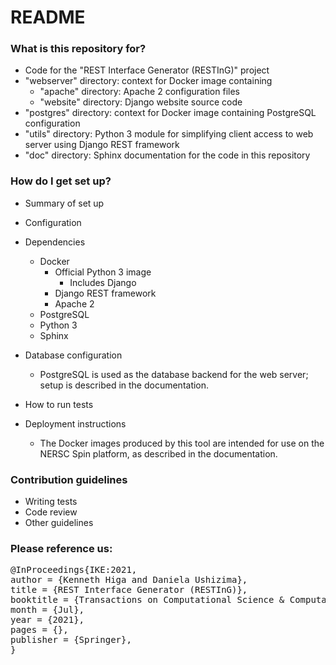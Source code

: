 # README #

### What is this repository for? ###

* Code for the "REST Interface Generator (RESTInG)" project
* "webserver" directory: context for Docker image containing
    * "apache" directory: Apache 2 configuration files
    * "website" directory: Django website source code
* "postgres" directory: context for Docker image containing PostgreSQL configuration    
* "utils" directory: Python 3 module for simplifying client access to web server using Django REST framework
* "doc" directory: Sphinx documentation for the code in this repository

### How do I get set up? ###

* Summary of set up
* Configuration
* Dependencies
    * Docker
        * Official Python 3 image
            * Includes Django
        * Django REST framework
        * Apache 2
	* PostgreSQL
    * Python 3
    * Sphinx
    
* Database configuration
    * PostgreSQL is used as the database backend for the web server; setup is described in the documentation.
    
* How to run tests

* Deployment instructions
    * The Docker images produced by this tool are intended for use on the NERSC Spin platform, as described in the documentation.
    
### Contribution guidelines ###

* Writing tests
* Code review
* Other guidelines

### Please reference us:
 <div class="row">
      <pre class="col-md-offset-2 col-md-8">
@InProceedings{IKE:2021,
author = {Kenneth Higa and Daniela Ushizima},
title = {REST Interface Generator (RESTInG)},
booktitle = {Transactions on Computational Science & Computational Intelligence, Series Ed.: H. R. Arabina},
month = {Jul},
year = {2021},
pages = {},
publisher = {Springer},
}      </pre>
    </div>
 
